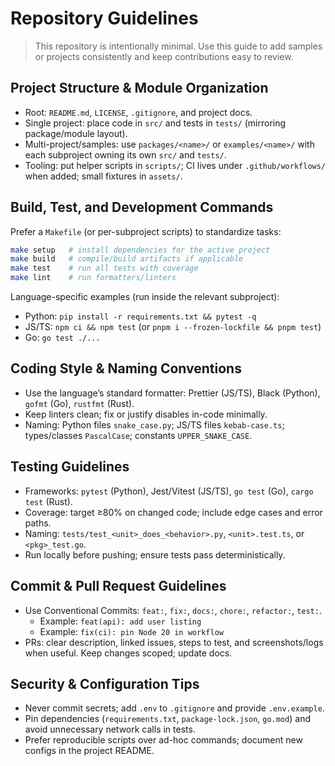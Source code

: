 # Repository Guidelines

> This repository is intentionally minimal. Use this guide to add samples or projects consistently and keep contributions easy to review.

## Project Structure & Module Organization

- Root: `README.md`, `LICENSE`, `.gitignore`, and project docs.
- Single project: place code in `src/` and tests in `tests/` (mirroring package/module layout).
- Multi-project/samples: use `packages/<name>/` or `examples/<name>/` with each subproject owning its own `src/` and `tests/`.
- Tooling: put helper scripts in `scripts/`; CI lives under `.github/workflows/` when added; small fixtures in `assets/`.

## Build, Test, and Development Commands

Prefer a `Makefile` (or per-subproject scripts) to standardize tasks:

```sh
make setup   # install dependencies for the active project
make build   # compile/build artifacts if applicable
make test    # run all tests with coverage
make lint    # run formatters/linters
```

Language-specific examples (run inside the relevant subproject):

- Python: `pip install -r requirements.txt && pytest -q`
- JS/TS: `npm ci && npm test` (or `pnpm i --frozen-lockfile && pnpm test`)
- Go: `go test ./...`

## Coding Style & Naming Conventions

- Use the language’s standard formatter: Prettier (JS/TS), Black (Python), `gofmt` (Go), `rustfmt` (Rust).
- Keep linters clean; fix or justify disables in-code minimally.
- Naming: Python files `snake_case.py`; JS/TS files `kebab-case.ts`; types/classes `PascalCase`; constants `UPPER_SNAKE_CASE`.

## Testing Guidelines

- Frameworks: `pytest` (Python), Jest/Vitest (JS/TS), `go test` (Go), `cargo test` (Rust).
- Coverage: target ≥80% on changed code; include edge cases and error paths.
- Naming: `tests/test_<unit>_does_<behavior>.py`, `<unit>.test.ts`, or `<pkg>_test.go`.
- Run locally before pushing; ensure tests pass deterministically.

## Commit & Pull Request Guidelines

- Use Conventional Commits: `feat:`, `fix:`, `docs:`, `chore:`, `refactor:`, `test:`.
  - Example: `feat(api): add user listing`
  - Example: `fix(ci): pin Node 20 in workflow`
- PRs: clear description, linked issues, steps to test, and screenshots/logs when useful. Keep changes scoped; update docs.

## Security & Configuration Tips

- Never commit secrets; add `.env` to `.gitignore` and provide `.env.example`.
- Pin dependencies (`requirements.txt`, `package-lock.json`, `go.mod`) and avoid unnecessary network calls in tests.
- Prefer reproducible scripts over ad-hoc commands; document new configs in the project README.
